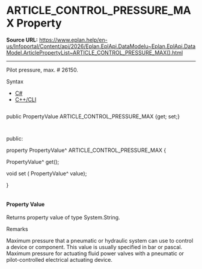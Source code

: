 # ARTICLE_CONTROL_PRESSURE_MAX Property

**Source URL:** https://www.eplan.help/en-us/Infoportal/Content/api/2026/Eplan.EplApi.DataModelu~Eplan.EplApi.DataModel.ArticlePropertyList~ARTICLE_CONTROL_PRESSURE_MAX().html

---

Pilot pressure, max. # 26150.

Syntax

- [C#](#i-syntax-CS)
- [C++/CLI](#i-syntax-CPP2005)

```
```
public PropertyValue ARTICLE_CONTROL_PRESSURE_MAX {get; set;}
```
```

```
```
public:

property PropertyValue^ ARTICLE_CONTROL_PRESSURE_MAX {

   PropertyValue^ get();

   void set (    PropertyValue^ value);

}
```
```

#### Property Value

Returns property value of type System.String.

Remarks

Maximum pressure that a pneumatic or hydraulic system can use to control a device or component. This value is usually specified in bar or pascal. Maximum pressure for actuating fluid power valves with a pneumatic or pilot-controlled electrical actuating device.
